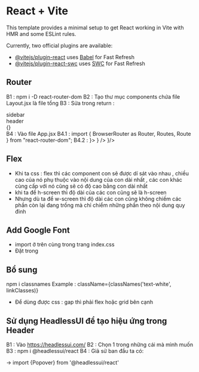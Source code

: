 # React + Vite

This template provides a minimal setup to get React working in Vite with HMR and some ESLint rules.

Currently, two official plugins are available:

- [@vitejs/plugin-react](https://github.com/vitejs/vite-plugin-react/blob/main/packages/plugin-react/README.md) uses [Babel](https://babeljs.io/) for Fast Refresh
- [@vitejs/plugin-react-swc](https://github.com/vitejs/vite-plugin-react-swc) uses [SWC](https://swc.rs/) for Fast Refresh

## Router

B1 : npm i -D react-router-dom
B2 : Tạo thư mục components chứa file Layout.jsx là file tổng
B3 : Sửa trong return :

<div>
<div>sidebar</div>
<div>header</div>
<div>
{<Outlet />}
</div>
</div>
B4 : Vào file App.jsx
B4.1 : import { BrowserRouter as Router, Routes, Route } from "react-router-dom";
B4.2 :
    <Router>
        <Routes>
            <Route path="/" element={<Layout />}>
                <Route index element={<Dashboard />} />
                <Route path="product" element={<Product />}/>
           </Route>
        </Routes>
    </Router>

## Flex

- Khi ta css : flex thì các component con sẽ được dí sát vào nhau , chiều cao của nó phụ thuộc vào nội dung của con dài nhất , các con khác cùng cấp với nó cũng sẽ có độ cao bằng con dài nhất
- khi ta để h-screen thì độ dài của các con cũng sẽ là h-screen
- Nhưng dù ta để w-screen thì độ dài các con cũng không chiếm các phần còn lại đang trống mà chỉ chiểm những phần theo nội dung quy đinh

## Add Google Font

- import ở trên cùng trong trang index.css
- Đặt trong

## Bổ sung

npm i classnames
Example : className={classNames('text-white', linkClasses)}

- Để dùng được css : gap thì phải flex hoặc grid bên cạnh

## Sử dụng HeadlessUI để tạo hiệu ứng trong Header

B1 : Vào https://headlessui.com/
B2 : Chọn 1 trong những cái mà mình muốn
B3 : npm i @headlessui/react
B4 : Giả sử ban đầu ta có:

<div className="flex items-center gap-2 mr-2">
    <HiOutlineChatAlt fontSize={24}/>
    <HiOutlineBell fontSize={24}/>
</div>

-> import {Popover} from '@headlessui/react'
